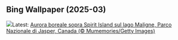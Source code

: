 ## Bing Wallpaper (2025-03)
![](https://www.bing.com/th?id=OHR.MaligneLakeJasper_IT-IT4481289877_UHD.jpg&w=1000)Latest: [Aurora boreale sopra Spirit Island sul lago Maligne, Parco Nazionale di Jasper, Canada (© Mumemories/Getty Images)](https://www.bing.com/th?id=OHR.MaligneLakeJasper_IT-IT4481289877_UHD.jpg)